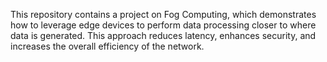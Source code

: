 This repository contains a project on Fog Computing, which demonstrates how to leverage edge devices to perform data processing closer to where data is generated. This approach reduces latency, enhances security, and increases the overall efficiency of the network.


